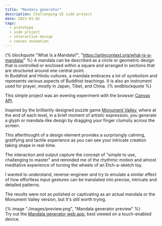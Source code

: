 ```yaml
---
title: "Mandala generator"
description: Challenging UI side project
date: 2021-01-02
tags:
  - prototype
  - side project
  - interaction design
  - canvas animation
---
```


{% blockquote "What Is a Mandala?", "https://artincontext.org/what-is-a-mandala/" %}
A mandala can be described as a circle or geometric design that is controlled or enclosed within a square and arranged in sections that are structured around one central point. <br/>
In Buddhist and Hindu cultures, a mandala embraces a lot of symbolism and represents various aspects of Buddhist teachings. It is also an instrument used for prayer, mostly in Japan, Tibet, and China.
{% endblockquote %}

This simple project was an evening experiment with the browser [Canvas API](https://developer.mozilla.org/en-US/docs/Web/API/Canvas_API).

Inspired by the brilliantly designed puzzle game [Monument Valley](https://www.monumentvalleygame.com/mvpc), where at the end of each level, in a brief moment of artistic expression, you generate a glyph or mandala-like design by dragging your finger clumsily across the screen.

This afterthought of a design element provides a surprisingly calming, gratifying and tactile experience as you can see your intricate creation taking shape in real-time.

The interaction and output capture the concept of "simple to use, challenging to master" and reminded me of the rhythmic motion and almost meditative experience of turning the wheels of an Etch-a-sketch toy.

I wanted to understand, reverse-engineer and try to emulate a similar effect of how effortless input gestures can be translated into precise, intricate and detailed patterns.

The results were not as polished or captivating as an actual mandala or the Monument Valley version, but it's still worth trying.

<div class="u-bleed-container:x-small u-pt:36">

<div class="u-border:device">
{% image "./images/preview.png", "Mandala generator preview" %}
</div>

<figcaption>
    Try out the <a href="https://david-way.github.io/mandala/">Mandala generator web app</a>, best viewed on a touch-enabled device.
</figcaption>

</div>
